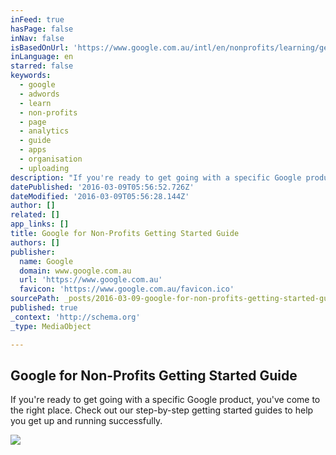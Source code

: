 ```yaml
---
inFeed: true
hasPage: false
inNav: false
isBasedOnUrl: 'https://www.google.com.au/intl/en/nonprofits/learning/getting-started.html'
inLanguage: en
starred: false
keywords:
  - google
  - adwords
  - learn
  - non-profits
  - page
  - analytics
  - guide
  - apps
  - organisation
  - uploading
description: "If you're ready to get going with a specific Google product, you've come to the right place. Check out our step-by-step getting started guides to help you get up and running successfully."
datePublished: '2016-03-09T05:56:52.726Z'
dateModified: '2016-03-09T05:56:28.144Z'
author: []
related: []
app_links: []
title: Google for Non-Profits Getting Started Guide
authors: []
publisher:
  name: Google
  domain: www.google.com.au
  url: 'https://www.google.com.au'
  favicon: 'https://www.google.com.au/favicon.ico'
sourcePath: _posts/2016-03-09-google-for-non-profits-getting-started-guide.md
published: true
_context: 'http://schema.org'
_type: MediaObject

---
```

<article style=""><h1>Google for Non-Profits Getting Started Guide</h1><p>If you're ready to get going with a specific Google product, you've come to the right place. Check out our step-by-step getting started guides to help you get up and running successfully.</p><img src="https://s3-us-west-2.amazonaws.com/the-grid-img/p/9056a68ec4681ba9e9373b4f3ac9f32cd5860380.png" /></article>